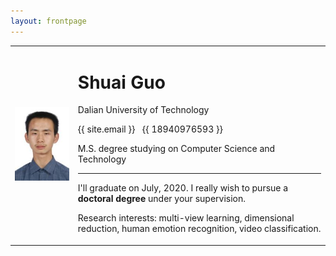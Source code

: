 ```yaml
---
layout: frontpage
---
```

<body>
    <table border="0">
      <tr>
        <td width="20%" align="center">
          <img src="/images/head.jpg"> 
        </td>
        <td width="80%">
          <h1>Shuai Guo</h1>
          <p>Dalian University of Technology</p>
          <p><span class="glyphicon glyphicon-envelope"></span> {{ site.email }} &nbsp <span class="glyphicon glyphicon-phone-alt"></span> {{ 18940976593 }}</p>
          <p>M.S. degree studying on Computer Science and Technology</p>
          <hr>
          <p>I'll graduate on July, 2020. I really wish to pursue a <b> doctoral degree </b> under your supervision. </p>
          <p>Research interests: multi-view learning, dimensional reduction, human emotion recognition, video classification. </p>
<!--           <p>Tel: 18940976593</p> -->
        </td>
      </tr>
    </table>
</body>

<!-- <body>
    <div style="float:right">
        <img src="/images/head.jpg" >
    </div>
    <div style="float:left;">
        <h1>Shuai Guo</h1>
        <p>Dalian University of Technology</p>
        <p>Master Degree on Computer Science and Technology</p>
        <p>E-mail：guoshuaiabc@mail.dlut.edu.cn</p>
        <p>Tel: 18940976593</p>
    </div>
</body> -->